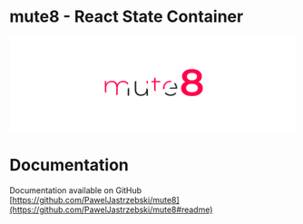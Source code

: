 
# mute8 - React State Container
![mute8](https://github.com/PawelJastrzebski/mute8/raw/main/doc/mut8.png)

# Documentation
Documentation available on GitHub
[https://github.com/PawelJastrzebski/mute8](https://github.com/PawelJastrzebski/mute8#readme)